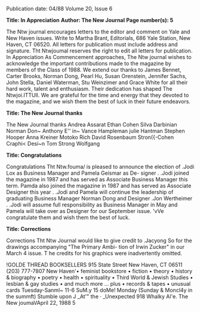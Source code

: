 Publication date: 04/88
Volume 20, Issue 6

**Title: In Appreciation**
**Author: The New Journal**
**Page number(s): 5**

The Ntw journal encourages letters to 
the editor and comment on Yale and 
New Haven issues. Write to Martha 
Brant, Editorials, 686 Yale Station, 
New Haven, CT 06520. All letters for 
publication must include address and 
signature. Tht Ntwjoumal reserves the 
right to edit all letters for publication. 
In Appreciation 
As Commencement approaches, The Ntw 
journal wishes 
to 
acknowledge 
the 
important contributions made to the 
magazine by members of the Class of 
1988. We extend our thanks to James 
Bennet, Carter Brooks, Norman Dong, 
Pearl Hu, Susan Orenstein, Jennifer 
Sachs, John Stella, Daniel Waterman, Stu 
Weinzimer and Grace White for all their 
hard work, talent and enthusiasm. Their 
dedication has shaped The Ntwjoi.ITTUll. We 
are grateful for the time and energy that 
they devoted to the magazine, and we wish 
them the best of luck in their future 
endeavors. 


**Title: The New Journal thanks**

The New Journal thanks 
Andrea Assarat 
Ethan Cohen 
Silva Darbinian 
Norman Don~ 
Anthony E'' in~ 
Vance Hampleman 
julie Hantman 
Stephen Hooper 
Anna Kreiner 
Motoko Rich 
David Rosenbaum 
Stron({-Cohen Craphi< Desi~n 
Tom Strong 
Wolfgang 


**Title: Congratulations**

Congratulations 
Tht Ntw.fouma/ is pleased to announce 
the election of .Jodi Lox as Business 
Manager and Pamela Geismar as De-
signer . .Jodi joined the magazine in 
1987 and has served as Associate 
Business Manager this term. Pamda 
also joined the magazine in 1987 and 
has served as Associate Designer this 
year . .Jodi and Pamela will continue 
the leadership of graduating Business 
Manager Norman Dong and Designer 
.Jon Wertheimer . .Jodi will assume full 
responsibility as Business Manager in 
May and Pamela will take over as 
Designer for our September issue. 'vVe 
congratulate them and wish them the 
best of luck. 


**Title: Corrections**

Corrections 
Tht Ntw Journal would like to give 
credit to .Jacyong So for the drawings 
accompanying "The Primary Ambi-
tion of Irwin Zucker" in our March 4 
issue. T he credits for his graphics were 
inadvertently omitted. 


!GOLDE 
THREAD 
BOOKSELLERS 
915 State Street 
New Haven, CT 06511 
(203) 777-7807 
New Haven'• 
feminist bookstore 
• fiction 
• theory 
• history & biography 
• poetry 
• health 
• spirituality 
• Third World & 
Jewish Studies 
• lesbian & gay studies 
• and much more ... 
plus 
• records & tapes 
• unusual cards 
Tuesday-Sanml~ 11-6 
SuM.y 
15 
doMe! Monday 
(Sunday & Moncl4y in the summft) 
Stumble upon 
J _At'" the 
· _Unexpected 
918 Whalky Al'e. 
The New joumaVApril 22, 1988 5